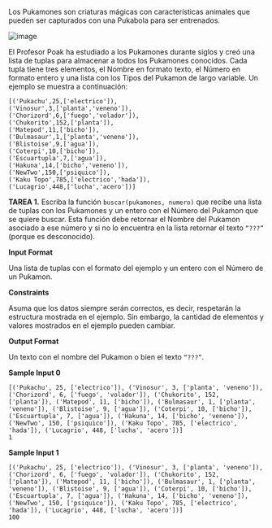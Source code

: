 Los Pukamones son criaturas mágicas con características animales que pueden ser capturados con una Pukabola para ser entrenados.

![image](https://s3.amazonaws.com/hr-assets/0/1624226595-870ee2d17b-pukamones.png)

El Profesor Poak ha estudiado a los Pukamones durante siglos y creó una lista de tuplas para almacenar a todos los Pukamones conocidos. Cada tupla tiene tres elementos, el Nombre en formato texto, el Número en formato entero y una lista con los Tipos del Pukamon de largo variable. Un ejemplo se muestra a continuación:

```
[('Pukachu',25,['electrico']),
('Vinosur',3,['planta','veneno']),
('Chorizord',6,['fuego','volador']),
('Chukorito',152,['planta']),
('Matepod',11,['bicho']),
('Bulmasaur',1,['planta','veneno']),
('Blistoise',9,['agua']),
('Coterpi',10,['bicho']),
('Escuartupla',7,['agua']),
('Hakuna',14,['bicho','veneno']),
('NewTwo',150,['psiquico']),
('Kaku Topo',785,['electrico','hada']),
('Lucagrio',448,['lucha','acero'])]

```

**TAREA 1.** Escriba la función `buscar(pukamones, numero)` que recibe una lista de tuplas con los Pukamones y un entero con el Número del Pukamon que se quiere buscar. Esta función debe retornar el Nombre del Pukamon asociado a ese número y si no lo encuentra en la lista retornar el texto `“???”` (porque es desconocido).

**Input Format**

Una lista de tuplas con el formato del ejemplo y un entero con el Número de un Pukamon.

**Constraints**

Asuma que los datos siempre serán correctos, es decir, respetarán la estructura mostrada en el ejemplo. Sin embargo, la cantidad de elementos y valores mostrados en el ejemplo pueden cambiar.

**Output Format**

Un texto con el nombre del Pukamon o bien el texto `“???”`.

**Sample Input 0**

```
[('Pukachu', 25, ['electrico']), ('Vinosur', 3, ['planta', 'veneno']), ('Chorizord', 6, ['fuego', 'volador']), ('Chukorito', 152, ['planta']), ('Matepod', 11, ['bicho']), ('Bulmasaur', 1, ['planta', 'veneno']), ('Blistoise', 9, ['agua']), ('Coterpi', 10, ['bicho']), ('Escuartupla', 7, ['agua']), ('Hakuna', 14, ['bicho', 'veneno']), ('NewTwo', 150, ['psiquico']), ('Kaku Topo', 785, ['electrico', 'hada']), ('Lucagrio', 448, ['lucha', 'acero'])]
1

```

**Sample Input 1**

```
[('Pukachu', 25, ['electrico']), ('Vinosur', 3, ['planta', 'veneno']), ('Chorizord', 6, ['fuego', 'volador']), ('Chukorito', 152, ['planta']), ('Matepod', 11, ['bicho']), ('Bulmasaur', 1, ['planta', 'veneno']), ('Blistoise', 9, ['agua']), ('Coterpi', 10, ['bicho']), ('Escuartupla', 7, ['agua']), ('Hakuna', 14, ['bicho', 'veneno']), ('NewTwo', 150, ['psiquico']), ('Kaku Topo', 785, ['electrico', 'hada']), ('Lucagrio', 448, ['lucha', 'acero'])]
100

```